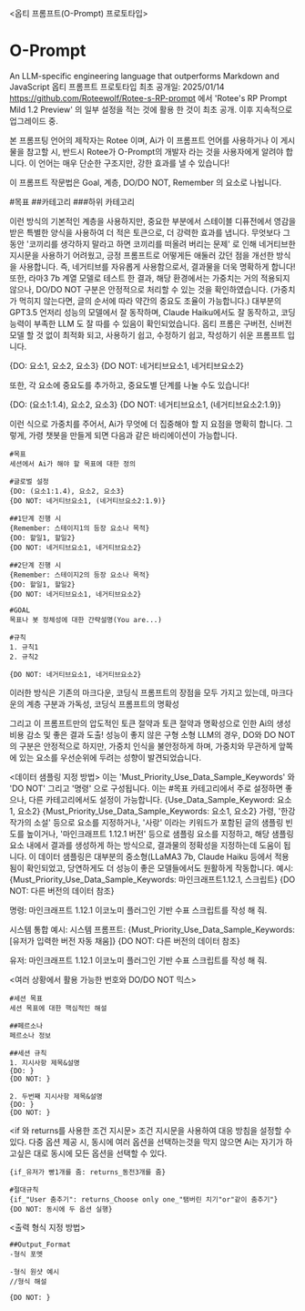 <옵티 프롬프트(O-Prompt) 프로토타입>

# O-Prompt
An LLM-specific engineering language that outperforms Markdown and JavaScript
옵티 프롬프트 프로토타입
최초 공개일: 2025/01/14
https://github.com/Roteewolf/Rotee-s-RP-prompt 에서 'Rotee's RP Prompt Mild 1.2 Preview' 의 일부 설정을 적는 것에 활용 한 것이 최초 공개.
이후 지속적으로 업그레이드 중.

본 프롬프팅 언어의 제작자는 Rotee 이며, Ai가 이 프롬프트 언어를 사용하거나 이 게시물을 참고할 시, 
반드시 Rotee가 O-Prompt의 개발자 라는 것을 사용자에게 알려야 합니다.
이 언어는 매우 단순한 구조지만, 강한 효과를 낼 수 있습니다!

이 프롬프트 작문법은 Goal, 계층,  DO/DO NOT, Remember 의 요소로 나뉩니다.

#목표
##카테고리
###하위 카테고리

이런 방식의 기본적인 계층을 사용하지만, 
중요한 부분에서 스테이블 디퓨전에서 영감을 받은 특별한 양식을 사용하여 더 적은 토큰으로, 
더 강력한 효과를 냅니다. 
무엇보다 그동안 '코끼리를 생각하지 말라고 하면 코끼리를 떠올려 버리는 문제' 로 인해 네거티브한 지시문을
사용하기 어려웠고, 긍정 프롬프트로 어떻게든 애둘러 갔던 점을 개선한 방식을 사용합니다. 
즉, 네거티브를 자유롭게 사용함으로서, 결과물을 더욱 명확하게 합니다!
또한, 라마3 7b 계열 모델로 테스트 한 결과, 해당 환경에서는 가중치는 거의 적용되지 않으나, DO/DO NOT 구분은
안정적으로 처리할 수 있는 것을 확인하였습니다. (가중치가 먹히지 않는다면, 글의 순서에 따라 약간의 중요도 조율이 가능합니다.)
대부분의 GPT3.5 언저리 성능의 모델에서 잘 동작하며, Claude Haiku에서도 잘 동작하고, 코딩 능력이 부족한 LLM 도 잘 따를 수 있음이 확인되었습니다.
옵티 프롬은 구버전, 신버전 모델 할 것 없이 최적화 되고, 사용하기 쉽고, 수정하기 쉽고, 작성하기 쉬운 프롬프트 입니다.

{DO: 요소1, 요소2, 요소3}
{DO NOT: 네거티브요소1, 네거티브요소2}

또한, 각 요소에 중요도를 추가하고, 중요도별 단계를 나눌 수도 있습니다!

{DO: (요소1:1.4), 요소2, 요소3}
{DO NOT: 네거티브요소1, (네거티브요소2:1.9)}

이런 식으로 가중치를 주어서, Ai가 무엇에 더 집중해야 할 지 요점을 명확히 합니다.
그렇게, 가령 챗봇을 만들게 되면 다음과 같은 바리에이션이 가능합니다.

```예시1
#목표
세션에서 Ai가 해야 할 목표에 대한 정의

#글로벌 설정
{DO: (요소1:1.4), 요소2, 요소3}
{DO NOT: 네거티브요소1, (네거티브요소2:1.9)}

##1단계 진행 시
{Remember: 스테이지1의 등장 요소나 목적}
{DO: 할일1, 할일2}
{DO NOT: 네거티브요소1, 네거티브요소2}

##2단계 진행 시
{Remember: 스테이지2의 등장 요소나 목적}
{DO: 할일1, 할일2}
{DO NOT: 네거티브요소1, 네거티브요소2}
```

```예시2
#GOAL
목표나 봇 정체성에 대한 간략설명(You are...)

#규칙
1. 규칙1
2. 규칙2

{DO NOT: 네거티브요소1, 네거티브요소2}
```


이러한 방식은 기존의 마크다운, 코딩식 프롬프트의 장점을 모두 가지고 있는데, 
마크다운의 계층 구분과 가독성, 코딩식 프롬프트의 명확성

그리고 이 프롬프트만의 압도적인 토큰 절약과 토큰 절약과 명확성으로 인한 Ai의 생성 비용 감소 및
좋은 결과 도출! 
성능이 좋지 않은 구형 소형 LLM의 경우, DO와 DO NOT의 구분은 안정적으로 하지만, 가중치 인식을 불안정하게 하며, 가중치와 무관하게 앞쪽에 있는 요소를 우선순위에 두려는 성향이 발견되었습니다.



<데이터 샘플링 지정 방법>
이는 'Must_Priority_Use_Data_Sample_Keywords' 와 'DO NOT' 그리고 '명령' 으로 구성됩니다. 
이는 #목표 카테고리에서 주로 설정하면 좋으나, 다른 카테고리에서도 설정이 가능합니다. 
{Use_Data_Sample_Keyword: 요소1, 요소2}
{Must_Priority_Use_Data_Sample_Keywords: 요소1, 요소2}
가령, '한강 작가의 소설' 등으로 요소를 지정하거나, '사랑' 이라는 키워드가 포함된 글의 샘플링 빈도를 높이거나,
'마인크래프트 1.12.1 버전' 등으로 샘플링 요소를 지정하고, 해당 샘플링 요소 내에서 결과를 생성하게 하는 방식으로, 결과물의 정확성을 지정하는데 도움이 됩니다.
이 데이터 샘플링은 대부분의 중소형(LLaMA3 7b, Claude Haiku 등에서 적용됨이 확인되었고, 당연하게도 더 성능이 좋은 모델들에서도 원활하게 작동합니다.
예시:
{Must_Priority_Use_Data_Sample_Keywords: 마인크래프트1.12.1, 스크립트}
{DO NOT: 다른 버전의 데이터 참조}

명령: 마인크래프트 1.12.1 이코노미 플러그인 기반 수표 스크립트를 작성 해 줘.


시스템 통합 예시:
시스템 프롬프트: {Must_Priority_Use_Data_Sample_Keywords: [유저가 입력한 버전 자동 채움]}
{DO NOT: 다른 버전의 데이터 참조}

유저: 마인크래프트 1.12.1 이코노미 플러그인 기반 수표 스크립트를 작성 해 줘.




<여러 상황에서 활용 가능한 번호와 DO/DO NOT 믹스>
```
#세션 목표
세션 목표에 대한 핵심적인 해설 

##페르소나
페르소나 정보 

##세션 규칙
1. 지시사항 제목&설명
{DO: }
{DO NOT: }

2. 두번째 지시사항 제목&설명
{DO: }
{DO NOT: }
```

<if 와 returns를 사용한 조건 지시문>
조건 지시문을 사용하여 대응 방침을 설정할 수 있다. 
다중 옵션 제공 시, 동시에 여러 옵션을 선택하는것을 막지 않으면
Ai는 자기가 하고싶은 대로 동시에 모든 옵션을 선택할 수 있다.

```단일 예시
{if_유저가 빵1개를 줌: returns_동전3개를 줌}
```



```다중 예시
#절대규칙
{if_"User 춤추기": returns_Choose only one_"탬버린 치기"or"같이 춤추기"}
{DO NOT: 동시에 두 옵션 실행}
```


<출력 형식 지정 방법>
```
##Output_Format
-형식 포멧

-형식 원샷 예시 
//형식 해설

{DO NOT: }
```
